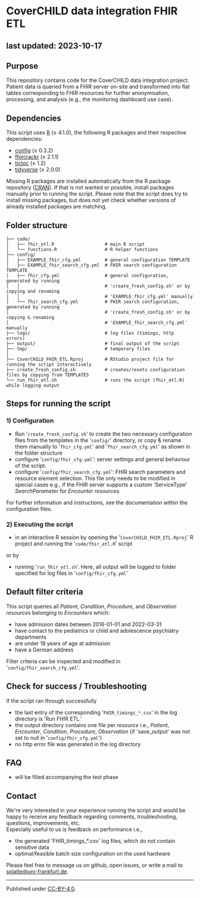 # CoverCHILD data integration FHIR ETL

last updated: 2023-10-17
---


## Purpose

This repository contains code for the CoverCHILD data integration project. Patient data is queried from a FHIR server on-site and transformed into flat tables corresponding to FHIR resources for further anonymisation, processing, and analysis (e.g., the monitoring dashboard use case).


## Dependencies

This script uses [R](https://www.r-project.org/) (≥ 4.1.0), the following R packages and their respective dependencies:

- [config](https://cran.r-project.org/web/packages/config/index.html) (≥ 0.3.2)
- [fhircrackr](https://cran.r-project.org/package=fhircrackr) (≥ 2.1.1)
- [tictoc](https://cran.r-project.org/package=tictoc) (≥ 1.2)
- [tidyverse](https://cran.r-project.org/package=tidyverse) (≥ 2.0.0)

Missing R packages are installed automatically from the R package repository ([CRAN](https://cran.r-project.org/)). If that is not wanted or possible, install packages manually prior to running the script. Please note that the script does try to install missing packages, but does not yet check whether versions of already installed packages are matching.


## Folder structure

```
├── code/
│   ├── fhir_etl.R                   # main R script
│   └── functions.R                  # R helper functions
├── config/
│   ├── EXAMPLE_fhir_cfg.yml         # general configuration TEMPLATE
│   ├── EXAMPLE_fhir_search_cfg.yml  # FHIR search configuration TEMPLATE
│   ├── fhir_cfg.yml                 # general configuration, generated by running 
│   │                                # 'create_fresh_config.sh' or by copying and renaming 
│   │                                # 'EXAMPLE_fhir_cfg.yml' manually
│   └── fhir_search_cfg.yml          # FHIR search configuration, generated by running 
│                                    # 'create_fresh_config.sh' or by copying & renaming 
│                                    # 'EXAMPLE_fhir_search_cfg.yml' manually
├── logs/                            # log files (timings, http errors)
├── output/                          # final output of the script
├── tmp/                             # temporary files
│
├── CoverCHILD_FHIR_ETL.Rproj        # RStudio project file for running the script interactively
├── create_fresh_config.sh           # creates/resets configuration files by copying from TEMPLATES
└── run_fhir_etl.sh                  # runs the script (fhir_etl.R) while logging output
```


## Steps for running the script

### 1) Configuration

- Run '`create_fresh_config.sh`' to create the two necessary configuration files from the templates in the '`config/`' directory, or copy & rename them manually to '`fhir_cfg.yml`' and '`fhir_search_cfg.yml`' as shown in the folder structure
- configure '`config/fhir_cfg.yml`': server settings and general behaviour of the script.
- configure '`config/fhir_search_cfg.yml`': FHIR search parameters and resource element selection. This file only needs to be modified in special cases e.g., if the FHIR server supports a custom 'ServiceType' *SearchParameter* for *Encounter resources*.

For further information and instructions, see the documentation within the configuration files.

### 2) Executing the script

- in an interactive R session by opening the '`CoverCHILD_FHIR_ETL.Rproj`' R project and running the '`code/fhir_etl.R`' script

or by

- running '`run_fhir_etl.sh`'. Here, all output will be logged to folder specified for log files in '`config/fhir_cfg.yml`'


## Default filter criteria

This script queries all *Patient*, *Condition*, *Procedure*, and *Observation resources* belonging to *Encounters* which:

- have admission dates between 2016-01-01 and 2022-03-31
- have contact to the pediatrics or child and adolescence psychiatry departments
- are under 18 years of age at admission
- have a German address

Filter criteria can be inspected and modified in '`config/fhir_search_cfg.yml`'.


## Check for success / Troubleshooting

If the script ran through successfully

- the last entry of the corresponding '`FHIR_timings_*.csv`' in the log directory is 'Run FHIR ETL.'
- the output directory contains one file per *resource* i.e., *Patient*, *Encounter*, *Condition*, *Procedure*, *Observation* (if 'save_output' was not set to null in '`config/fhir_cfg.yml`')
- no http error file was generated in the log directory


## FAQ

- will be filled accompanying the test phase


## Contact

We're very interested in your experience running the script and would be happy to receive any feedback regarding comments, troubleshooting, questions, improvements, etc.  
Especially useful to us is feedback on performance i.e.,

- the generated 'FHIR_timings_*.csv' log files, which do not contain sensitive data
- optimal/feasible batch size configuration on the used hardware

Please feel free to message us on github, open issues, or write a mail to splatte@uni-frankfurt.de.

---
Published under [CC-BY-4.0](https://creativecommons.org/licenses/by/4.0/).
